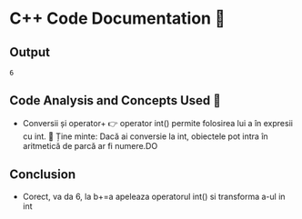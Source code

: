 # C++ Code Documentation 📄

## Output
```
6
```

## Code Analysis and Concepts Used 🧠
- Conversii și operator+
👉 operator int() permite folosirea lui a în expresii cu int.
📌 Ține minte: Dacă ai conversie la int, obiectele pot intra în aritmetică de parcă ar fi numere.DO

## Conclusion
- Corect, va da 6, la b+=a apeleaza operatorul int() si transforma a-ul in int
